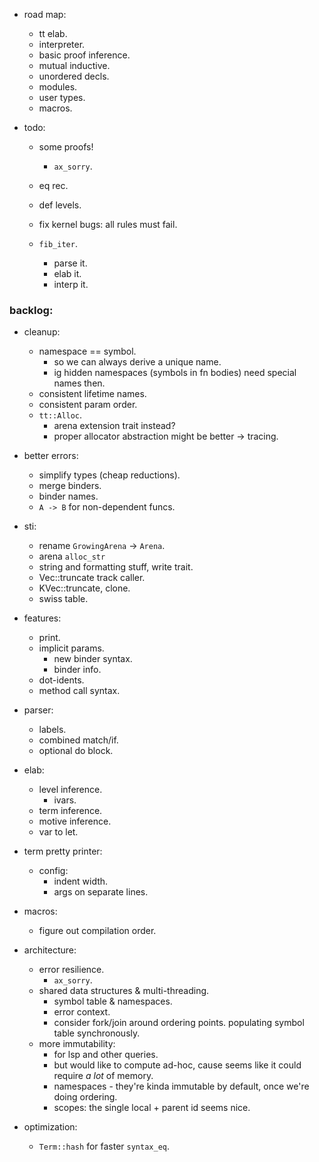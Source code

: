 
- road map:
    - tt elab.
    - interpreter.
    - basic proof inference.
    - mutual inductive.
    - unordered decls.
    - modules.
    - user types.
    - macros.


- todo:
    - some proofs!
        - `ax_sorry`.
    - eq rec.
    - def levels.
    - fix kernel bugs: all rules must fail.

    - `fib_iter`.
        - parse it.
        - elab it.
        - interp it.



### backlog:

- cleanup:
    - namespace == symbol.
        - so we can always derive a unique name.
        - ig hidden namespaces (symbols in fn bodies) need special names then.
    - consistent lifetime names.
    - consistent param order.
    - `tt::Alloc`.
        - arena extension trait instead?
        - proper allocator abstraction might be better -> tracing.

- better errors:
    - simplify types (cheap reductions).
    - merge binders.
    - binder names.
    - `A -> B` for non-dependent funcs.

- sti:
    - rename `GrowingArena` -> `Arena`.
    - arena `alloc_str`
    - string and formatting stuff, write trait.
    - Vec::truncate track caller.
    - KVec::truncate, clone.
    - swiss table.

- features:
    - print.
    - implicit params.
        - new binder syntax.
        - binder info.
    - dot-idents.
    - method call syntax.

- parser:
    - labels.
    - combined match/if.
    - optional do block.

- elab:
    - level inference.
        - ivars.
    - term inference.
    - motive inference.
    - var to let.

- term pretty printer:
    - config:
        - indent width.
        - args on separate lines.

- macros:
    - figure out compilation order.

- architecture:
    - error resilience.
        - `ax_sorry`.
    - shared data structures & multi-threading.
        - symbol table & namespaces.
        - error context.
        - consider fork/join around ordering points.
          populating symbol table synchronously.
    - more immutability:
        - for lsp and other queries.
        - but would like to compute ad-hoc, cause seems
          like it could require *a lot* of memory.
        - namespaces - they're kinda immutable by default,
          once we're doing ordering.
        - scopes: the single local + parent id seems nice.

- optimization:
    - `Term::hash` for faster `syntax_eq`.

